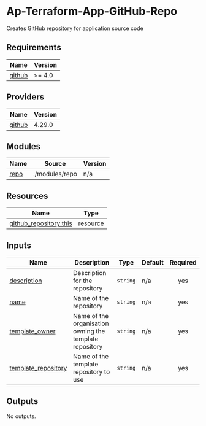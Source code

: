 # Ap-Terraform-App-GitHub-Repo

Creates GitHub repository for application source code

<!-- BEGIN_TF_DOCS -->
## Requirements

| Name | Version |
|------|---------|
| <a name="requirement_github"></a> [github](#requirement\_github) | >= 4.0 |

## Providers

| Name | Version |
|------|---------|
| <a name="provider_github"></a> [github](#provider\_github) | 4.29.0 |

## Modules

| Name | Source | Version |
|------|--------|---------|
| <a name="module_repo"></a> [repo](#module\_repo) | ./modules/repo | n/a |

## Resources

| Name | Type |
|------|------|
| [github_repository.this](https://registry.terraform.io/providers/integrations/github/latest/docs/resources/repository) | resource |

## Inputs

| Name | Description | Type | Default | Required |
|------|-------------|------|---------|:--------:|
| <a name="input_description"></a> [description](#input\_description) | Description for the repository | `string` | n/a | yes |
| <a name="input_name"></a> [name](#input\_name) | Name of the repository | `string` | n/a | yes |
| <a name="input_template_owner"></a> [template\_owner](#input\_template\_owner) | Name of the organisation owning the template repository | `string` | n/a | yes |
| <a name="input_template_repository"></a> [template\_repository](#input\_template\_repository) | Name of the template repository to use | `string` | n/a | yes |

## Outputs

No outputs.
<!-- END_TF_DOCS -->